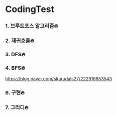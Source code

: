 # CodingTest
### 1. 브루트포스 알고리즘🔥
### 2. 재귀호출🔥
### 3. DFS🔥
### 4. BFS🔥
https://blog.naver.com/skarudals27/222916853543
### 6. 구현🔥
### 7. 그리디🔥
